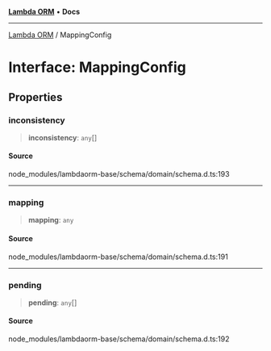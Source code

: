 [**Lambda ORM**](../README.md) • **Docs**

***

[Lambda ORM](../README.md) / MappingConfig

# Interface: MappingConfig

## Properties

### inconsistency

> **inconsistency**: `any`[]

#### Source

node\_modules/lambdaorm-base/schema/domain/schema.d.ts:193

***

### mapping

> **mapping**: `any`

#### Source

node\_modules/lambdaorm-base/schema/domain/schema.d.ts:191

***

### pending

> **pending**: `any`[]

#### Source

node\_modules/lambdaorm-base/schema/domain/schema.d.ts:192
